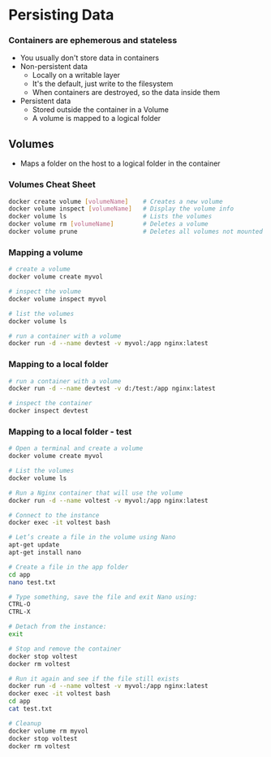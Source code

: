# Persisting Data

### Containers are ephemerous and stateless

- You usually don't store data in containers
- Non-persistent data
  - Locally on a writable layer
  - It's the default, just write to the filesystem
  - When containers are destroyed, so the data inside them
- Persistent data
  - Stored outside the container in a Volume
  - A volume is mapped to a logical folder

## Volumes

- Maps a folder on the host to a logical folder in the container

### Volumes Cheat Sheet

```bash
docker create volume [volumeName]    # Creates a new volume
docker volume inspect [volumeName]   # Display the volume info
docker volume ls                     # Lists the volumes
docker volume rm [volumeName]        # Deletes a volume
docker volume prune                  # Deletes all volumes not mounted
```

### Mapping a volume

```bash
# create a volume
docker volume create myvol

# inspect the volume
docker volume inspect myvol

# list the volumes
docker volume ls

# run a container with a volume
docker run -d --name devtest -v myvol:/app nginx:latest
```

### Mapping to a local folder

```bash
# run a container with a volume
docker run -d --name devtest -v d:/test:/app nginx:latest

# inspect the container
docker inspect devtest
```

### Mapping to a local folder - test

```bash
# Open a terminal and create a volume
docker volume create myvol

# List the volumes
docker volume ls

# Run a Nginx container that will use the volume
docker run -d --name voltest -v myvol:/app nginx:latest

# Connect to the instance
docker exec -it voltest bash

# Let’s create a file in the volume using Nano
apt-get update
apt-get install nano

# Create a file in the app folder
cd app
nano test.txt

# Type something, save the file and exit Nano using:
CTRL-O
CTRL-X

# Detach from the instance:
exit

# Stop and remove the container
docker stop voltest
docker rm voltest

# Run it again and see if the file still exists
docker run -d --name voltest -v myvol:/app nginx:latest
docker exec -it voltest bash
cd app
cat test.txt

# Cleanup
docker volume rm myvol
docker stop voltest
docker rm voltest
```